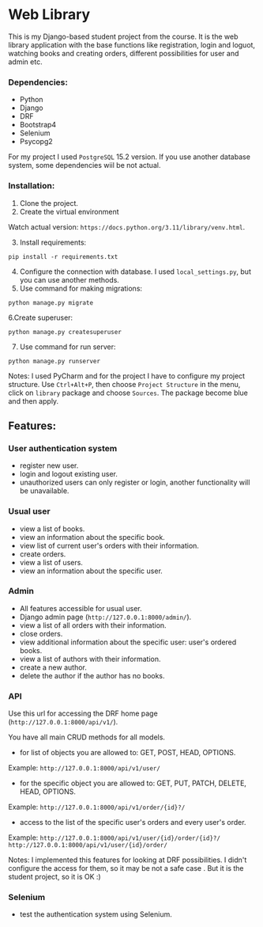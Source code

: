 # Web Library
This is my Django-based student project from the course. It is the web library application with the base functions like registration, login and loguot, watching books and creating orders, different possibilities for user and admin etc.

### Dependencies:

* Python
* Django
* DRF
* Bootstrap4
* Selenium
* Psycopg2

For my project I used `PostgreSQL` 15.2 version. If you use another database system, some dependencies wiil be not actual.

### Installation:

1. Clone the project.
2. Create the virtual environment

Watch actual version: `https://docs.python.org/3.11/library/venv.html`.

3. Install requirements:
```commandline
pip install -r requirements.txt
```
4. Сonfigure the connection with database. I used `local_settings.py`, but you can use another methods.
5. Use command for making migrations:
```commandline
python manage.py migrate 
```
6.Create superuser:
```commandline
python manage.py createsuperuser
```
7. Use command for run server:
```commandline
python manage.py runserver   
```
Notes: I used PyCharm and for the project I have to configure my project structure. Use `Ctrl+Alt+P`, then choose `Project Structure` in the menu, click on `library` package and choose `Sources`. The package become blue and then apply.
## Features:

### User authentication system
* register new user.
* login and logout existing user.
* unauthorized users can only register or login, another  functionality will be unavailable.

### Usual user
* view a list of books.
* view an information about the specific book.
* view list of current user's orders with their information.
* create orders.
* view a list of users.
* view an information about the specific user.

### Admin
* All features accessible for usual user.
* Django admin page (`http://127.0.0.1:8000/admin/`).
* view a list of all orders with their information.
* close orders.
* view additional information about the specific user: user's ordered books.
* view a list of authors with their information.
* create a new author.
* delete the author if the author has no books.

### API
Use this url for accessing the DRF home page (`http://127.0.0.1:8000/api/v1/`).

You have all main CRUD methods for all models.
* for list of objects you are allowed to: GET, POST, HEAD, OPTIONS.

Example:
`http://127.0.0.1:8000/api/v1/user/`
* for the specific object you are allowed to: GET, PUT, PATCH, DELETE, HEAD, OPTIONS.

Example: `http://127.0.0.1:8000/api/v1/order/{id}?/`
* access to the list of the specific user's orders and every user's order.

Example:
`http://127.0.0.1:8000/api/v1/user/{id}/order/{id}?/`
`http://127.0.0.1:8000/api/v1/user/{id}/order/`

Notes: I implemented this features for looking at DRF possibilities. I didn't configure the access for them, so it may be not a safe case . But it is the student project, so it is OK :)

### Selenium
* test the authentication system using Selenium.

